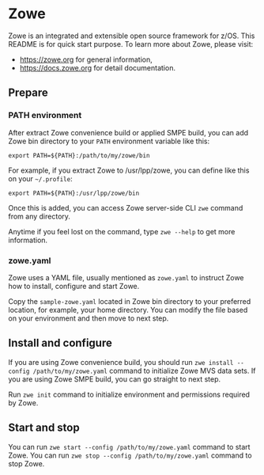 # Zowe

Zowe is an integrated and extensible open source framework for z/OS.  This README is for quick start purpose. To learn more about Zowe, please visit:

- https://zowe.org for general information,
- https://docs.zowe.org for detail documentation.

## Prepare

### PATH environment

After extract Zowe convenience build or applied SMPE build, you can add Zowe bin directory to your `PATH` environment variable like this:

```
export PATH=${PATH}:/path/to/my/zowe/bin
```

For example, if you extract Zowe to /usr/lpp/zowe, you can define like this on your `~/.profile`:

```
export PATH=${PATH}:/usr/lpp/zowe/bin
```

Once this is added, you can access Zowe server-side CLI `zwe` command from any directory.

Anytime if you feel lost on the command, type `zwe --help` to get more information.

### zowe.yaml

Zowe uses a YAML file, usually mentioned as `zowe.yaml` to instruct Zowe how to install, configure and start Zowe.

Copy the `sample-zowe.yaml` located in Zowe bin directory to your preferred location, for example, your home directory. You can modify the file based on your environment and then move to next step.

## Install and configure

If you are using Zowe convenience build, you should run `zwe install --config /path/to/my/zowe.yaml` command to initialize Zowe MVS data sets. If you are using Zowe SMPE build, you can go straight to next step.

Run `zwe init` command to initialize environment and permissions required by Zowe.

## Start and stop

You can run `zwe start --config /path/to/my/zowe.yaml` command to start Zowe.
You can run `zwe stop --config /path/to/my/zowe.yaml` command to stop Zowe.
